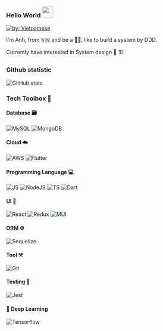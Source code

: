### Hello World <img src="https://raw.githubusercontent.com/MartinHeinz/MartinHeinz/master/wave.gif" width="30px"></h1>

[![by: Vietnamese](https://raw.githubusercontent.com/webuild-community/badge/master/svg/by.svg)](https://webuild.community/)

I'm Anh, from 🇻🇳 and be a 👨‍💻, like to build a system by DDD.

Currently have interested in System design 👷 🏗️

### Github statistic

![GitHub stats](https://github-readme-stats.vercel.app/api?username=tuananhhedspibk&show_icons=true&count_private=true?)

### Tech Toolbox 🧰

#### Database 🗃️
<a><img src="https://img.shields.io/badge/MySQL-005C84?style=for-the-badge&logo=mysql&logoColor=white" alt="MySQL"/></a>
<a><img src="https://img.shields.io/badge/MongoDB-4EA94B?style=for-the-badge&logo=mongodb&logoColor=white" alt="MongoDB"/></a>

#### Cloud ☁️
<a><img src="https://img.shields.io/badge/Amazon_AWS-FF9900?style=for-the-badge&logo=amazonaws&logoColor=white" alt="AWS"/></a>
<a><img src="https://img.shields.io/badge/Flutter-02569B?style=for-the-badge&logo=flutter&logoColor=white" alt="Flutter"/></a>

#### Programming Language 💻
<a><img src="https://img.shields.io/badge/JavaScript-F7DF1E?style=for-the-badge&logo=javascript&logoColor=black" alt="JS"/></a>
<a><img src="https://img.shields.io/badge/Node.js-43853D?style=for-the-badge&logo=node.js&logoColor=white" alt="NodeJS"/></a>
<a><img src="https://img.shields.io/badge/TypeScript-007ACC?style=for-the-badge&logo=typescript&logoColor=white" alt="TS"/></a>
<a><img src="https://img.shields.io/badge/Dart-0175C2?style=for-the-badge&logo=dart&logoColor=white" alt="Dart"/></a>

#### UI 💄
<a><img src="https://img.shields.io/badge/React-20232A?style=for-the-badge&logo=react&logoColor=61DAFB" alt="React"/></a>
<a><img src="https://img.shields.io/badge/Redux-593D88?style=for-the-badge&logo=redux&logoColor=white" alt="Redux"/></a>
<a><img src="https://img.shields.io/badge/Material--UI-0081CB?style=for-the-badge&logo=material-ui&logoColor=white" alt="MUI"/></a>

#### ORM ⚙️
<a><img src="https://img.shields.io/badge/Sequelize-52B0E7?style=for-the-badge&logo=Sequelize&logoColor=white" alt="Sequelize"/></a>

#### Tool ⚒️
<a><img src="https://img.shields.io/badge/GIT-E44C30?style=for-the-badge&logo=git&logoColor=white" alt="Git"/></a>

#### Testing 🧪
<a><img src="https://img.shields.io/badge/Jest-323330?style=for-the-badge&logo=Jest&logoColor=white" alt="Jest"/></a>

#### 🤖 Deep Learning
<a><img src="https://img.shields.io/badge/TensorFlow-FF6F00?style=for-the-badge&logo=tensorflow&logoColor=white" alt="Tensorflow"/></a>
